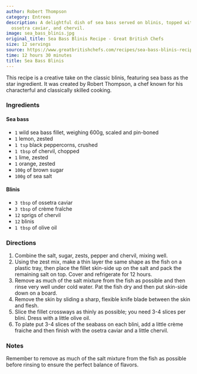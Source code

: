 ```yaml
---
author: Robert Thompson
category: Entrees
description: A delightful dish of sea bass served on blinis, topped with crème fraîche,
  ossetra caviar, and chervil.
image: sea_bass_blinis.jpg
original_title: Sea Bass Blinis Recipe - Great British Chefs
size: 12 servings
source: https://www.greatbritishchefs.com/recipes/sea-bass-blinis-recipe/print
time: 12 hours 30 minutes
title: Sea Bass Blinis
---
```

This recipe is a creative take on the classic blinis, featuring sea bass as the star ingredient. It was created by Robert Thompson, a chef known for his characterful and classically skilled cooking.

### Ingredients

#### Sea bass

* `1` wild sea bass fillet, weighing 600g, scaled and pin-boned
* `1` lemon, zested
* `1 tsp` black peppercorns, crushed
* `1 tbsp` of chervil, chopped
* `1` lime, zested
* `1` orange, zested
* `100g` of brown sugar
* `100g` of sea salt

#### Blinis

* `3 tbsp` of ossetra caviar
* `3 tbsp` of crème fraîche
* `12` sprigs of chervil
* `12` blinis
* `1 tbsp` of olive oil

### Directions

1. Combine the salt, sugar, zests, pepper and chervil, mixing well.
2. Using the zest mix, make a thin layer the same shape as the fish on a plastic tray, then place the fillet skin-side up on the salt and pack the remaining salt on top. Cover and refrigerate for 12 hours.
3. Remove as much of the salt mixture from the fish as possible and then rinse very well under cold water. Pat the fish dry and then put skin-side down on a board.
4. Remove the skin by sliding a sharp, flexible knife blade between the skin and flesh.
5. Slice the fillet crossways as thinly as possible; you need 3-4 slices per blini. Dress with a little olive oil.
6. To plate put 3-4 slices of the seabass on each blini, add a little crème fraiche and then finish with the osetra caviar and a little chervil.

### Notes

Remember to remove as much of the salt mixture from the fish as possible before rinsing to ensure the perfect balance of flavors.